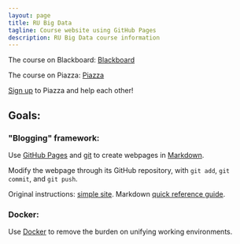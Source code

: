 ```yaml
---
layout: page
title: RU Big Data
tagline: Course website using GitHub Pages
description: RU Big Data course information
---
```


The course on Blackboard:
[Blackboard](https://blackboard.ru.nl/webapps/blackboard/execute/modulepage/view?course_id=_107255_1)

The course on Piazza:
[Piazza](https://piazza.com/ru.nl/spring2016/nwiibc036/home)

[Sign up](https://piazza.com/ru.nl/spring2016/nwiibc036) to Piazza and help each other!

## Goals:

### "Blogging" framework:
Use [GitHub Pages](http://pages.github.com) and [git](http://git-scm.com) 
to create webpages in [Markdown](https://daringfireball.net/projects/markdown/).

Modify the webpage through its GitHub repository, with `git add`, `git commit`, and `git push`.

Original instructions: [simple site](http://kbroman.org/simple_site/).
Markdown [quick reference guide](http://kramdown.gettalong.org/quickref.html).

### Docker:
Use [Docker](https://docs.docker.com/linux/) to remove the burden on unifying working environments.

